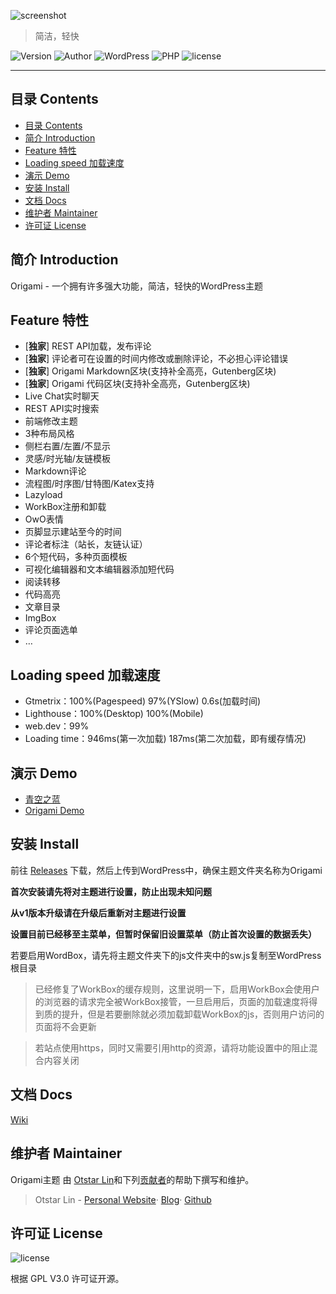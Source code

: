 ![screenshot](https://raw.githubusercontent.com/syfxlin/origami/master/screenshot.png)

> 简洁，轻快

![Version](https://img.shields.io/github/release/syfxlin/origami.svg?label=Version&style=flat-square) ![Author](https://img.shields.io/badge/Author-Otstar%20Lin-blue.svg?style=flat-square) ![WordPress](https://img.shields.io/badge/WordPress-5.0%2B-orange.svg?style=flat-square) ![PHP](https://img.shields.io/badge/php-7.0%2B-green.svg?style=flat-square) ![license](https://img.shields.io/badge/license-GPL%20v3-orange.svg?style=flat-square)

------

## 目录 Contents

- [目录 Contents](#%e7%9b%ae%e5%bd%95-contents)
- [简介 Introduction](#%e7%ae%80%e4%bb%8b-introduction)
- [Feature 特性](#feature-%e7%89%b9%e6%80%a7)
- [Loading speed 加载速度](#loading-speed-%e5%8a%a0%e8%bd%bd%e9%80%9f%e5%ba%a6)
- [演示 Demo](#%e6%bc%94%e7%a4%ba-demo)
- [安装 Install](#%e5%ae%89%e8%a3%85-install)
- [文档 Docs](#%e6%96%87%e6%a1%a3-docs)
- [维护者 Maintainer](#%e7%bb%b4%e6%8a%a4%e8%80%85-maintainer)
- [许可证 License](#%e8%ae%b8%e5%8f%af%e8%af%81-license)

## 简介 Introduction

Origami - 一个拥有许多强大功能，简洁，轻快的WordPress主题

## Feature 特性
- [**独家**] REST API加载，发布评论
- [**独家**] 评论者可在设置的时间内修改或删除评论，不必担心评论错误
- [**独家**] Origami Markdown区块(支持补全高亮，Gutenberg区块)
- [**独家**] Origami 代码区块(支持补全高亮，Gutenberg区块)
- Live Chat实时聊天
- REST API实时搜索
- 前端修改主题
- 3种布局风格
- 侧栏右置/左置/不显示
- 灵感/时光轴/友链模板
- Markdown评论
- 流程图/时序图/甘特图/Katex支持
- Lazyload
- WorkBox注册和卸载
- OwO表情
- 页脚显示建站至今的时间
- 评论者标注（站长，友链认证）
- 6个短代码，多种页面模板
- 可视化编辑器和文本编辑器添加短代码
- 阅读转移
- 代码高亮
- 文章目录
- ImgBox
- 评论页面选单
- …

## Loading speed 加载速度

- Gtmetrix：100%(Pagespeed) 97%(YSlow) 0.6s(加载时间)
- Lighthouse：100%(Desktop) 100%(Mobile)
- web.dev：99%
- Loading time：946ms(第一次加载) 187ms(第二次加载，即有缓存情况)

## 演示 Demo

- [青空之蓝](https://blog.ixk.me)
- [Origami Demo](https://origami.ixk.me)

## 安装 Install

前往 [Releases](https://github.com/syfxlin/origami/releases) 下载，然后上传到WordPress中，确保主题文件夹名称为Origami

**首次安装请先将对主题进行设置，防止出现未知问题**

**从v1版本升级请在升级后重新对主题进行设置**

**设置目前已经移至主菜单，但暂时保留旧设置菜单（防止首次设置的数据丢失）**

若要启用WordBox，请先将主题文件夹下的js文件夹中的sw.js复制至WordPress根目录

> 已经修复了WorkBox的缓存规则，这里说明一下，启用WorkBox会使用户的浏览器的请求完全被WorkBox接管，一旦启用后，页面的加载速度将得到质的提升，但是若要删除就必须加载卸载WorkBox的js，否则用户访问的页面将不会更新

> 若站点使用https，同时又需要引用http的资源，请将功能设置中的阻止混合内容关闭

## 文档 Docs

[Wiki](https://github.com/syfxlin/origami/wiki)

## 维护者 Maintainer

Origami主题 由 [Otstar Lin](https://ixk.me)和下列[贡献者](https://github.com/syfxlin/origami/graphs/contributors)的帮助下撰写和维护。

> Otstar Lin - [Personal Website](https://ixk.me)· [Blog](https://blog.ixk.me)· [Github](https://github.com/syfxlin)

## 许可证 License

![license](https://img.shields.io/badge/license-GPL%20v3-orange.svg?style=flat-square)

根据 GPL V3.0 许可证开源。


